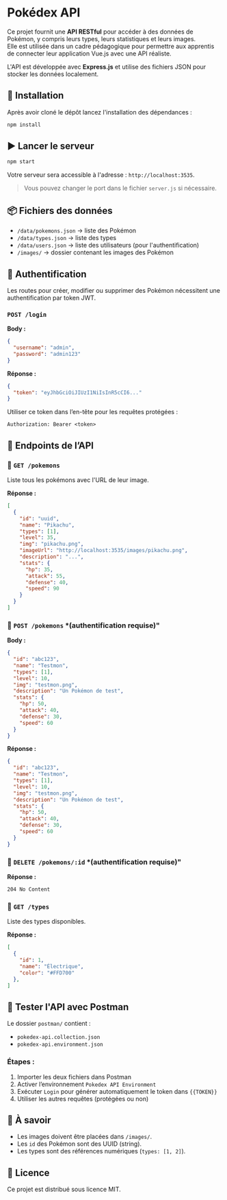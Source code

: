 # Pokédex API

Ce projet fournit une **API RESTful** pour accéder à des données de Pokémon, y compris leurs types, leurs statistiques et leurs images.  
Elle est utilisée dans un cadre pédagogique pour permettre aux apprentis de connecter leur application Vue.js avec une API réaliste.

L'API est développée avec **Express.js** et utilise des fichiers JSON pour stocker les données localement.

## 🚀 Installation
Après avoir cloné le dépôt lancez l'installation des dépendances :
```bash
npm install
```

## ▶️ Lancer le serveur

```bash
npm start
```
Votre serveur sera accessible à l'adresse : `http://localhost:3535`.

> Vous pouvez changer le port dans le fichier `server.js` si nécessaire.

## 📦 Fichiers des données

- `/data/pokemons.json` → liste des Pokémon
- `/data/types.json` → liste des types
- `/data/users.json` → liste des utilisateurs (pour l'authentification)
- `/images/` → dossier contenant les images des Pokémon

## 🔐 Authentification
Les routes pour créer, modifier ou supprimer des Pokémon nécessitent
une authentification par token JWT.

### `POST /login`

**Body :**
```json
{
  "username": "admin",
  "password": "admin123"
}
```

**Réponse :**
```json
{
  "token": "eyJhbGciOiJIUzI1NiIsInR5cCI6..."
}
```

Utiliser ce token dans l’en-tête pour les requêtes protégées :
```
Authorization: Bearer <token>
```

## 📘 Endpoints de l’API

### 🔹 `GET /pokemons`
Liste tous les pokémons avec l'URL de leur image.

**Réponse :**
```json
[
  {
    "id": "uuid",
    "name": "Pikachu",
    "types": [1],
    "level": 35,
    "img": "pikachu.png",
    "imageUrl": "http://localhost:3535/images/pikachu.png",
    "description": "...",
    "stats": {
      "hp": 35,
      "attack": 55,
      "defense": 40,
      "speed": 90
    }
  }
]
```

### 🔹 `POST /pokemons` *(authentification requise)"

**Body :**
```json
{
  "id": "abc123",
  "name": "Testmon",
  "types": [1],
  "level": 10,
  "img": "testmon.png",
  "description": "Un Pokémon de test",
  "stats": {
    "hp": 50,
    "attack": 40,
    "defense": 30,
    "speed": 60
  }
}
```

**Réponse :**
```json
{
  "id": "abc123",
  "name": "Testmon",
  "types": [1],
  "level": 10,
  "img": "testmon.png",
  "description": "Un Pokémon de test",
  "stats": {
    "hp": 50,
    "attack": 40,
    "defense": 30,
    "speed": 60
  }
}
```

### 🔹 `DELETE /pokemons/:id` *(authentification requise)"

**Réponse :**
```
204 No Content
```

### 🔹 `GET /types`
Liste des types disponibles.

**Réponse :**
```json
[
  {
    "id": 1,
    "name": "Électrique",
    "color": "#FFD700"
  },
]
```

## 🧪 Tester l'API avec Postman

Le dossier `postman/` contient :
- `pokedex-api.collection.json`
- `pokedex-api.environment.json`

### Étapes :
1. Importer les deux fichiers dans Postman
2. Activer l’environnement `Pokedex API Environment`
3. Exécuter `Login` pour générer automatiquement le token dans `{{TOKEN}}`
4. Utiliser les autres requêtes (protégées ou non)

## 🧠 À savoir
- Les images doivent être placées dans `/images/`.
- Les `id` des Pokémon sont des UUID (string).
- Les types sont des références numériques (`types: [1, 2]`).

## 📄 Licence
Ce projet est distribué sous licence MIT.
